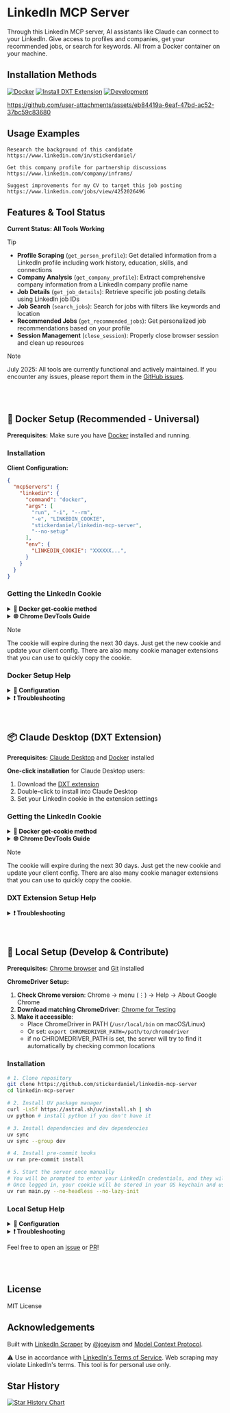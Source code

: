 # LinkedIn MCP Server

Through this LinkedIn MCP server, AI assistants like Claude can connect to your LinkedIn. Give access to profiles and companies, get your recommended jobs, or search for keywords. All from a Docker container on your machine.

## Installation Methods

[![Docker](https://img.shields.io/badge/Docker-Universal_MCP-008fe2?style=for-the-badge&logo=docker&logoColor=008fe2)](#-docker-setup-recommended---universal)
[![Install DXT Extension](https://img.shields.io/badge/Claude_Desktop_Extension-d97757?style=for-the-badge&logo=anthropic)](#-claude-desktop-dxt-extension)
[![Development](https://img.shields.io/badge/Development-Local_Setup-ffd343?style=for-the-badge&logo=python&logoColor=ffd343)](#-local-setup-develop--contribute)

https://github.com/user-attachments/assets/eb84419a-6eaf-47bd-ac52-37bc59c83680

## Usage Examples

```
Research the background of this candidate https://www.linkedin.com/in/stickerdaniel/
```
```
Get this company profile for partnership discussions https://www.linkedin.com/company/inframs/
```
```
Suggest improvements for my CV to target this job posting https://www.linkedin.com/jobs/view/4252026496
```

## Features & Tool Status

**Current Status: All Tools Working**
> [!TIP]
> - **Profile Scraping** (`get_person_profile`): Get detailed information from a LinkedIn profile including work history, education, skills, and connections
> - **Company Analysis** (`get_company_profile`): Extract comprehensive company information from a LinkedIn company profile name
> - **Job Details** (`get_job_details`): Retrieve specific job posting details using LinkedIn job IDs
> - **Job Search** (`search_jobs`): Search for jobs with filters like keywords and location
> - **Recommended Jobs** (`get_recommended_jobs`): Get personalized job recommendations based on your profile
> - **Session Management** (`close_session`): Properly close browser session and clean up resources

> [!NOTE]
> July 2025: All tools are currently functional and actively maintained. If you encounter any issues, please report them in the [GitHub issues](https://github.com/stickerdaniel/linkedin-mcp-server/issues).

<br/>
<br/>

## 🐳 Docker Setup (Recommended - Universal)

**Prerequisites:** Make sure you have [Docker](https://www.docker.com/get-started/) installed and running.

### Installation

**Client Configuration:**
```json
{
  "mcpServers": {
    "linkedin": {
      "command": "docker",
      "args": [
        "run", "-i", "--rm",
        "-e", "LINKEDIN_COOKIE",
        "stickerdaniel/linkedin-mcp-server",
        "--no-setup"
      ],
      "env": {
        "LINKEDIN_COOKIE": "XXXXXX...",
      }
    }
  }
}
```

### Getting the LinkedIn Cookie
<details>
<summary><b>🐳 Docker get-cookie method</b></summary>

**Run the server with the `--get-cookie` flag:**
```bash
docker run -i --rm \
  -e LINKEDIN_EMAIL="your.email@example.com" \
  -e LINKEDIN_PASSWORD="your_password" \
  stickerdaniel/linkedin-mcp-server \
  --get-cookie
```
Copy the cookie from the output and set it as `LINKEDIN_COOKIE` in your client configuration. If this fails with a captcha challenge, use the method below.
</details>
<details>
<summary><b>🌐 Chrome DevTools Guide</b></summary>

1. Open LinkedIn and login
2. Open Chrome DevTools (F12 or right-click → Inspect)
3. Go to **Application** > **Storage** > **Cookies** > **https://www.linkedin.com**
4. Find the cookie named `li_at`
5. Copy the **Value** field (this is your LinkedIn session cookie)
6. Use this value as your `LINKEDIN_COOKIE` in the configuration

</details>

> [!NOTE]
> The cookie will expire during the next 30 days. Just get the new cookie and update your client config. There are also many cookie manager extensions that you can use to quickly copy the cookie.

### Docker Setup Help
<details>
<summary><b>🔧 Configuration</b></summary>

**Transport Modes:**
- **Default (stdio)**: Standard communication for local MCP servers
- **Streamable HTTP**: For a web-based MCP server

**CLI Options:**
- `--no-setup` - Skip interactive prompts (required for Docker/non-interactive environments)
- `--debug` - Enable detailed logging
- `--no-lazy-init` - Login to LinkedIn immediately instead of waiting for the first tool call
- `--transport {stdio,streamable-http}` - Set transport mode
- `--host HOST` - HTTP server host (default: 127.0.0.1)
- `--port PORT` - HTTP server port (default: 8000)
- `--path PATH` - HTTP server path (default: /mcp)
- `--get-cookie` - Attempt to login with email and password and extract the LinkedIn cookie
- `--cookie {cookie}` - Pass a specific LinkedIn cookie for login

**HTTP Mode Example (for web-based MCP clients):**
```bash
docker run -i --rm \
  -e LINKEDIN_EMAIL="your.email@example.com" \
  -e LINKEDIN_PASSWORD="your_password" \
  -p 8080:8080 \
  stickerdaniel/linkedin-mcp-server \
  --no-setup --transport streamable-http --host 0.0.0.0 --port 8080 --path /mcp
```
**Test with mcp inspector:**
1. Install and run mcp inspector ```bunx @modelcontextprotocol/inspector```
2. Click pre-filled token url to open the inspector in your browser
3. Select `Streamable HTTP` as `Transport Type`
4. Set `URL` to `http://localhost:8080/mcp`
5. Connect
6. Test tools

</details>

<details>
<summary><b>❗ Troubleshooting</b></summary>

**Docker issues:**
- Make sure [Docker](https://www.docker.com/get-started/) is installed
- Check if Docker is running: `docker ps`

**Login issues:**
- Ensure your LinkedIn credentials are set and correct
- LinkedIn may require a login confirmation in the LinkedIn mobile app
- You might get a captcha challenge if you logged in a lot of times in a short period of time, then try again later or follow the [local setup instructions](#-local-setup-develop--contribute) to run the server manually in --no-headless mode where you can debug the login process (solve captcha manually)
</details>

<br/>
<br/>

## 📦 Claude Desktop (DXT Extension)

**Prerequisites:** [Claude Desktop](https://claude.ai/download) and [Docker](https://www.docker.com/get-started/) installed

**One-click installation** for Claude Desktop users:
1. Download the [DXT extension](https://github.com/stickerdaniel/linkedin-mcp-server/releases/latest/download/linkedin-mcp-server.dxt)
2. Double-click to install into Claude Desktop
3. Set your LinkedIn cookie in the extension settings

### Getting the LinkedIn Cookie
<details>
<summary><b>🐳 Docker get-cookie method</b></summary>

**Run the server with the `--get-cookie` flag:**
```bash
docker run -i --rm \
  -e LINKEDIN_EMAIL="your.email@example.com" \
  -e LINKEDIN_PASSWORD="your_password" \
  stickerdaniel/linkedin-mcp-server \
  --get-cookie
```
Copy the cookie from the output and set it as `LINKEDIN_COOKIE` in your client configuration. If this fails with a captcha challenge, use the method below.
</details>
<details>
<summary><b>🌐 Chrome DevTools Guide</b></summary>

1. Open LinkedIn and login
2. Open Chrome DevTools (F12 or right-click → Inspect)
3. Go to **Application** > **Storage** > **Cookies** > **https://www.linkedin.com**
4. Find the cookie named `li_at`
5. Copy the **Value** field (this is your LinkedIn session cookie)
6. Use this value as your `LINKEDIN_COOKIE` in the configuration

</details>

> [!NOTE]
> The cookie will expire during the next 30 days. Just get the new cookie and update your client config. There are also many cookie manager extensions that you can use to quickly copy the cookie.

### DXT Extension Setup Help
<details>
<summary><b>❗ Troubleshooting</b></summary>

**Docker issues:**
- Make sure [Docker](https://www.docker.com/get-started/) is installed
- Check if Docker is running: `docker ps`

**Login issues:**
- Ensure your LinkedIn credentials are set and correct
- LinkedIn may require a login confirmation in the LinkedIn mobile app
- You might get a captcha challenge if you logged in a lot of times in a short period of time, then try again later or follow the [local setup instructions](#-local-setup-develop--contribute) to run the server manually in --no-headless mode where you can debug the login process (solve captcha manually)
</details>

<br/>
<br/>

## 🐍 Local Setup (Develop & Contribute)

**Prerequisites:** [Chrome browser](https://www.google.com/chrome/) and [Git](https://git-scm.com/downloads) installed

**ChromeDriver Setup:**
1. **Check Chrome version**: Chrome → menu (⋮) → Help → About Google Chrome
2. **Download matching ChromeDriver**: [Chrome for Testing](https://googlechromelabs.github.io/chrome-for-testing/)
3. **Make it accessible**:
   - Place ChromeDriver in PATH (`/usr/local/bin` on macOS/Linux)
   - Or set: `export CHROMEDRIVER_PATH=/path/to/chromedriver`
   - if no CHROMEDRIVER_PATH is set, the server will try to find it automatically by checking common locations

### Installation

```bash
# 1. Clone repository
git clone https://github.com/stickerdaniel/linkedin-mcp-server
cd linkedin-mcp-server

# 2. Install UV package manager
curl -LsSf https://astral.sh/uv/install.sh | sh
uv python # install python if you don't have it

# 3. Install dependencies and dev dependencies
uv sync
uv sync --group dev

# 4. Install pre-commit hooks
uv run pre-commit install

# 5. Start the server once manually
# You will be prompted to enter your LinkedIn credentials, and they will be securely stored in your OS keychain
# Once logged in, your cookie will be stored in your OS keychain and used for subsequent runs until it expires
uv run main.py --no-headless --no-lazy-init
```

### Local Setup Help
<details>
<summary><b>🔧 Configuration</b></summary>

**CLI Options:**
- `--no-headless` - Show browser window (debugging)
- `--debug` - Enable detailed logging
- `--no-setup` - Skip credential prompts (make sure to set `LINKEDIN_COOKIE` or `LINKEDIN_EMAIL` and `LINKEDIN_PASSWORD` in env or that you run the server once manually, so the authentication is stored in your OS keychain and you can run the server without credentials)
- `--no-lazy-init` - Login to LinkedIn immediately instead of waiting for the first tool call
- `--get-cookie` - Login with email and password and extract the LinkedIn cookie
- `--cookie {cookie}` - Pass a specific LinkedIn cookie for login
- `--transport {stdio,streamable-http}` - Set transport mode
- `--host HOST` - HTTP server host (default: 127.0.0.1)
- `--port PORT` - HTTP server port (default: 8000)
- `--path PATH` - HTTP server path (default: /mcp)
- `--help` - Show help

**HTTP Mode Example (for web-based MCP clients):**
```bash
uv run main.py --no-setup --transport streamable-http --host 127.0.0.1 --port 8000 --path /mcp
```

**Claude Desktop:**
```**json**
{
  "mcpServers": {
    "linkedin": {
      "command": "uv",
      "args": ["--directory", "/path/to/linkedin-mcp-server", "run", "main.py", "--no-setup"]
    }
  }
}
```

</details>

<details>
<summary><b>❗ Troubleshooting</b></summary>

**Login/Scraping issues:**
- Use `--no-headless` to see browser actions (captcha challenge, LinkedIn mobile app 2fa, ...)
- Add `--no-lazy-init` to attempt to login to LinkedIn immediately instead of waiting for the first tool call
- Add `--debug` to see more detailed logging

**ChromeDriver issues:**
- Ensure Chrome and ChromeDriver versions match
- Check ChromeDriver is in PATH or set `CHROMEDRIVER_PATH` in your env

**Python issues:**
- Check Python version: `uv python --version` (should be 3.12+)
- Reinstall dependencies: `uv sync --reinstall`

</details>

Feel free to open an [issue](https://github.com/stickerdaniel/linkedin-mcp-server/issues) or [PR](https://github.com/stickerdaniel/linkedin-mcp-server/pulls)!


<br/>
<br/>

## License

MIT License

## Acknowledgements
Built with [LinkedIn Scraper](https://github.com/joeyism/linkedin_scraper) by [@joeyism](https://github.com/joeyism) and [Model Context Protocol](https://modelcontextprotocol.io/).

⚠️ Use in accordance with [LinkedIn's Terms of Service](https://www.linkedin.com/legal/user-agreement). Web scraping may violate LinkedIn's terms. This tool is for personal use only.

## Star History

<a href="https://www.star-history.com/#stickerdaniel/linkedin-mcp-server&Date">
 <picture>
   <source media="(prefers-color-scheme: dark)" srcset="https://api.star-history.com/svg?repos=stickerdaniel/linkedin-mcp-server&type=Date&theme=dark" />
   <source media="(prefers-color-scheme: light)" srcset="https://api.star-history.com/svg?repos=stickerdaniel/linkedin-mcp-server&type=Date" />
   <img alt="Star History Chart" src="https://api.star-history.com/svg?repos=stickerdaniel/linkedin-mcp-server&type=Date" />
 </picture>
</a>

